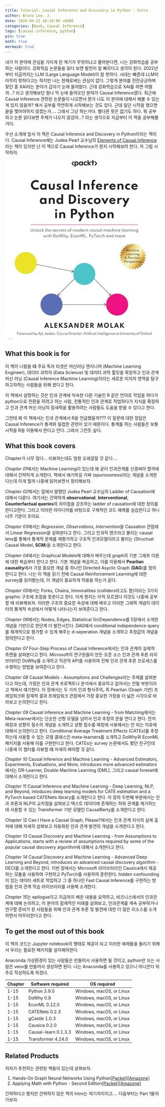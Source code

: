 ```yaml
---
title: Tutorial: Causal Inference and Discovery in Python - Intro
author: Bruno Lee. J.
date: 2024-04-22 16:10:00 +0900
categories: [Book, Causal Inference]
tags: [causal-inference, python]
pin: true
math: true
mermaid: true
---
```


내가 이 분야에 관심을 가지게 된 계기가 무엇이냐고 물어본다면, 나는 강화학습을 공부하는 사람이다. 강화학습 논문들을 읽다 보면 발전이 참 빠르다고 생각이 된다. 2022년부터 지금까지는 LLM (Large Language Model)이 참 핫하다. 시대는 빠른데 LLM이 아무리 핫하다고는 하지만 나는 현재로써는 관심이 없다. 그렇게 분야를 전전긍긍하며 찾던 중 XAI라는 분야가 갑자기 눈에 들어왔다. 근데 강화학습으로 XAI를 하면 어떨까...? 라고 생각해보던 찰나 딱 눈에 들어오던 분야가 Causal Inference였다. 최근에 Causal Inference 관련된 논문들이 나오면서 뭔가 나도 이 분야에 대해서 해볼 수 있는게 있지 않을까? 해서 공부를 막연하게 시작해보는 것도 있다. 근데 일단 시작을 했으면 끝을 맺어야하지 않겠는가.... 그래서 그냥 하는거다. 별다른 뜻은 없기도 하다. 뭐 공부하고 논문 읽다보면 주제가 나오지 않겄어...? 라는 생각으로 지금부터 이 책을 공부해볼거다.

우선 소개에 앞서 이 책은 Causal Inference and Discovery in Python이라는 책이다. Causal Inference에는 Judea Pearl 교수님의 <u>Elements of Causal Inference</u>라는 책이 있지만 난 이 책으로 Causal Inference가 뭔지 시작해보려 한다. 자 그럼 시작하자.

![cibook1](https://github.com/brunoleej/brunoleej.github.io/blob/master/assets/img/cibook/cibook1.png?raw=true)

## What this book is for
이 책이 나왔을 떄 주요 독자 타겟은 머신러닝 엔지니어 (Machine Learning Engineer), 데이터 과학자 (Data Science) 및 데이터 과학 툴킷을 확장하고 인과 관계 머신 러닝 (Causal Inference Machine Learning)이라는 새로운 미지의 영역을 탐구하고자하는 사람들을 위해 썼다고 한다.

이 책에서 설명하는 것은 인과 관계에 익숙한 다른 기술인 R 같은 언어로 작업을 하다가 python으로 전환을 하려고 하는 사람, 전통적인 인과 관계로 작업하다가 지식을 확장하고 인과 관계 머신 러닝의 잠새력을 활용하려는 사람들도 도움을 받을 수 있다고 한다.

그런데 왜 이 책에서는 인과 관계에서 R을 언급했을까??? 이 질문에 대한 정답은 Causal Inference가 통계와 밀접한 관련이 있기 때문이다. 통계를 하는 사람들은 보통 시작을 R을 이용해서 한다고 안다. 그래서 그런듯 싶다.

## What this book covers
Chapter가 너무 많다... 리뷰하는데도 엄청 오래걸릴 것 같다....

*Chapter 01*에서는 Machine Learning이 있는데 왜 굳이 인과관계를 신경써야 할까에 대해서 간략하게 소개한다. 책에서 얘기하길 가짜 (spuriousness)라는 개념을 소개한다는데 이게 뭘까 나중에 읽어보면서 정리해보자.

*Chapter 02*에서는 앞에서 말했던 Judea Pearl 교수님의 Ladder of Causation에 대해서 다룬다. 여기서는 간략하게 **observational**, **Interventional**, **Counterfactual queries**의 차이점을 강조하는 ladder of causation에 대한 정의를 한다고한다. 그리고 이러한 아이디어를 바탕으로 구체적인 코드 예제를 실습한다고 하니 너무 기분이 조아요.

*Chapter 03*에서는 *Regression*, *Observations*, *Intervention*을 Causation 관점에서 Linear Regression을 살펴본다고 한다. 그리고 인과적 렌즈라고 불리는 causal lens를 통해서 통계적 문제를 재평가하고 구조적 인과모델이라고 불리는 (Structual Causal Model, **SCM**)을 소개한다고 한다.

*Chapter 04*에서는 Graphical Models에 대해서 배우는데 graph의 기본 그래프 이론에 대한 복습부터 한다고 한다. 기본 개념을 복습하고, 이를 이용해서 **Pearlian causality**에서 가장 중요한 개념 중 하나인 Directed Asyclic Graph (**DAG**)를 정의한다고 한다. 나는 이 책을 읽기 전에 Causal Reinforcement Learning에 대한 survey를 읽어봤는데, 이 개념이 중요하게 작용을 하는거 같다.

*Chapter 05*에서는 Forks, Chains, Immoralities (colliders라고도 함)이라는 3가지 graphic 구조에 초점을 맞춘다고 한다. 이게 뭔지는 아직 모르겠다 이것도 나중에 공부할 때 리뷰해보자. 이러한 구조의 중요한 속성에 대해 배우고 이러한 그래픽 개념이 데이터의 통계적 속성에서 어떻게 나타나는지 보여준다고 한다.

*Chapter 06*에서는 Nodes, Edges, Statistical (In)Dependence를 5장에서 소개한 개념을 기반으로 한단계 더 발전시킨다. DAG에서 conditional independence query를 체계적으로 평가할 수 있게 해주는 d-seperation 개념을 소개하고 추정값의 개념을 정의한다고 한다.

*Chapter 07* Four-Step Process of Causal Inference에서는 인과 관계의 실제적 측면을 살펴본다고 한다. Microsoft의 연구원들이 만든 오픈 소스 인과 관계 추론 라이브러리인 DoWhy를 소개하고 직관적 API를 사용하여 전체 인과 관계 추론 프로세스를 수행하는 방법을 보여준다고 한다.

*Chapter 08* Causal Models - Assumptions and Challenges라는 주제를 살펴본다고 하는데, 가정은 인과 관계 프로젝트나 분석에서 중요하고 없어서는 안될 부분이라고 책에서 얘기한다. 이 장에서는 두 가지 인과 형식주의, 즉 Pearlian (Graph 기반) 프레임워크와 잠재적 결과 프레임워크 관점에서 가장 중요한 가정을 더 넓은 시각으로 바라보고 논의한다고 한다.

*Chapter 09* Causal Inference and Machine Learning - from Matching에서는 Meta-learner에서는 단순한 선형 모델을 넘어서 인과 추정의 문을 연다고 한다. 먼저 매칭과 성향의 점수의 개념을 소개하고 성향 점수를 매칭에 사용해서는 안 되는 이유에 대해서 논의한다고 한다. Conditional Average Treatment Effects (CATEs)를 추정하는데 사용할 수 있는 모델 클래스인 meta-learners를 소개하고 DoWhy와 EconML 패키지를 사용해 이를 구현한다고 한다. CATEs는 survey 논문에서도 봤던 친구인데 나중에 이 챕터를 리뷰할 떄 자세히 봐야할 것 같다.

*Chapter 10* Causal Inference and Machine Learning - Advanced Estimators, Experiments, Evaluations, and More, introduces more advanced estimators에서는 DR-Learner, Double Machine Learning (DML), 그리고 causal foreset에 대해서 소개한다고 한다. 

*Chapter 11* Causal Inference and Machine Learning - Deep Learning, NLP, and Beyond, intoduces deep learning models for CATE estimation and a PyTorch based CATENets library를 소개한다고 한다. 이 장의 두번째 부분에서는 인과 추론과 NLP의 교차점을 살펴보고 텍스트 데이터에 존재하는 허위 관계를 제거하는데 사용할 수 있는 Transformer 기반 모델인 CausalBerty를 소개한다고 한다.

*Chapter 12* Can I Have a Causal Graph, Please?에서는 인과 관계 지식의 실제 출처에 대해 자세히 살펴보고 자동화된 인과 관계 발견의 개념을 소개한다고 한다.

*Chapter 13* Causal Discovery and Machine Learning - from Assumptions to Applications, starts with a review of assumptions required by some of the popular causal discovery algorithm에 대해서 소개한다고 한다.

*Chapter 14* Causal Discovery and Machine Learning - Advanced Deep Learning and Beyond, introduces an advanced causal discovery algorithm - DECI를 소개한다고 한다. 이번 장에서는 Microsoft 라이브러리인 Causica에서 제공하는 모듈을 사용하여 구현하고 PyTorch를 사용하여 훈련한다. hidden confounding이 있는 데이터 세트로 작업하고 그 중 하나인 Fast Causal Inference를 구현하는 방법을 인과 관계 학습 라이브러리를 사용해 소개한다.

*Chapter 15*는 epilogue이고 지금까지 배운 내용을 요약하고, 비즈니스에서의 인과관계에 대해 논의하고, 이 분야의 잠재적인 미래를 살펴보고, 인과관계를 계속 공부하거나 연구할 준비가 된 사람들을 위해 인과 관계 추론 및 발견에 대한 더 많은 리소스를 소개하면서 마무리한다고 한다.


## To get the most out of this book
이 책의 코드는 Jupyter notebook의 형태로 제공이 되고 이러한 예제들을 돌리기 위해서 우리는 필요한 패키지를 설치해야한다.

Anaconda 가상환경이 있는 사람들은 만들어서 사용하면 될 것이고, python만 쓰는 사람은 venv를 만들어서 생성하면 된다. 나는 Anaconda를 사용하고 있으니 아나콘다 위주로 작성하도록 하겠다.

| Chapter | Software required | OS required |
| ----- | ----- | ----- |
| 1-15 | Python 3.9.0 | Windows, macOS, or Linux |
| 1-15 | DoWhy 0.8 | Windows, macOS, or Linux |
| 1-15 | EconML 0.12.0 | Windows, macOS, or Linux |
| 1-15 | CATENets 0.2.3 | Windows, macOS, or Linux |
| 1-15 | gCastle 1.0.3 | Windows, macOS, or Linux |
| 1-15 | Causica 0.2.0 | Windows, macOS, or Linux |
| 1-15 | Causal-learn 0.1.3.3 | Windows, macOS, or Linux |
| 1-15 | Transformer 4.24.0 | Windows, macOS, or Linux |


## Related Products
저자가 추천하는 관련된 책들이 있는데 살펴보자.
1. Hands-On Graph Neural Networks Using Python[[Packet]](https://www.packtpub.com/product/hands-on-graph-neural-networks-using-python/9781804617526)[[Amazone]](https://www.amazon.com/Hands-Graph-Neural-Networks-Python/dp/1804617520/ref=sr_1_1?keywords=Hands-On+Graph+Neural+Networks+Using+Python&s=books&sr=1-1)
2. Applying Math with Python - Second Edition[[Packet]](https://www.packtpub.com/product/applying-math-with-python-second-edition/9781804618370)[[Amazone]](https://www.amazon.com/Applying-Math-Python-real-world-computational/dp/1804618373/ref=sr_1_1?keywords=Applying+Math+with+Python+-+Second+Edition&s=books&sr=1-1)


간략하다고 했지만 간략하지 않은 책의 Intro는 여기까지이고.... 다음부터는 Part 1들어가보자.

